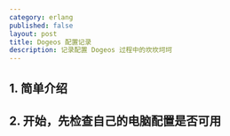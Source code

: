 ```yaml
---
category: erlang  
published: false  
layout: post  
title: Dogeos 配置记录  
description: 记录配置 Dogeos 过程中的坎坎坷坷 
---  
```


## 1. 简单介绍  

## 2. 开始，先检查自己的电脑配置是否可用  
 
